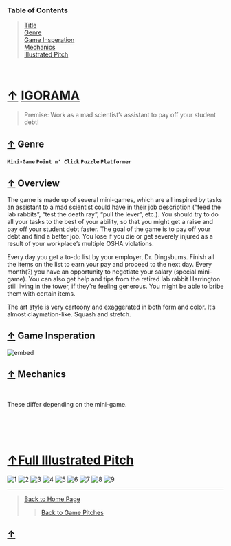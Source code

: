 ### Table of Contents
> [Title](#-IGORAMA)<br />
> [Genre](#-genre)<br />
> [Game Insperation](#-game-insperation)<br />
> [Mechanics](#-mechanics)<br />
> [Illustrated Pitch](#full-illustrated-pitch)

<br />

# [↑](#table-of-contents) [IGORAMA][IGORAMA]
> Premise: Work as a mad scientist’s assistant to pay off your student debt!
## [↑](#table-of-contents) Genre
#### ` Mini-Game ` ` Point n' Click ` ` Puzzle ` ` Platformer `

## [↑](#table-of-contents) Overview
The game is made up of several mini-games, which are all inspired by tasks an assistant to a mad scientist could have in their job description (“feed the lab rabbits”, “test the death ray”, “pull the lever”, etc.). You should try to do all your tasks to the best of your ability, so that you might get a raise and pay off your student debt faster. The goal of the game is to pay off your debt and find a better job. You lose if you die or get severely injured as a result of your workplace’s multiple OSHA violations.

Every day you get a to-do list by your employer, Dr. Dingsbums. Finish all the items on the list to earn your pay and proceed to the next day. Every month(?) you have an opportunity to negotiate your salary (special mini-game). You can also get help and tips from the retired lab rabbit Harrington still living in the tower, if they’re feeling generous. You might be able to bribe them with certain items.

The art style is very cartoony and exaggerated in both form and color. It’s almost claymation-like. Squash and stretch. 

## [↑](#table-of-contents) Game Insperation

![embed](https://github.com/GDD450-Team-Omega/Assets/blob/master/Game%20Pitches/Files/IGORAMA%20Pitch/0004.jpg)

## [↑](#table-of-contents) Mechanics
<br />

These differ depending on the mini-game.

<br /><br /><br />

# [↑](#table-of-contents)[Full Illustrated Pitch](https://github.com/GDD450-Team-Omega/Assets/blob/master/Game%20Pitches/Files/IGORAMA%20Pitch.pdf)
![1](Files/IGORAMA%20Pitch/0001.jpg)
![2](Files/IGORAMA%20Pitch/0002.jpg)
![3](Files/IGORAMA%20Pitch/0003.jpg)
![4](Files/IGORAMA%20Pitch/0004.jpg)
![5](Files/IGORAMA%20Pitch/0005.jpg)
![6](Files/IGORAMA%20Pitch/0006.jpg)
![7](Files/IGORAMA%20Pitch/0007.jpg)
![8](Files/IGORAMA%20Pitch/0008.jpg)
![9](Files/IGORAMA%20Pitch/0009.jpg)
___

> [Back to Home Page](https://github.com/GDD450-Team-Omega/Assets)
>> [Back to Game Pitches](https://github.com/GDD450-Team-Omega/Assets/tree/master/Asset%20Files/Game%20Pitches)
>> 
## [↑](#table-of-contents)

[IGORAMA]: Files/IGORAMA%20Pitch/IGORAMA%20Pitch.pdf "Click here for full PDF Pitch"
